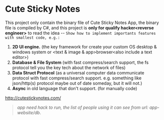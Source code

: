 # Cute Sticky Notes
This project only contain the binary file of Cute Sticky Notes App, the binary file is compiled by C#,  and this project is **only for qualify hacker&lt;reverse engineer>** to read the idea --
`Show how to implement importants features with smallest code, e.g.:`

1) **2D UI engine.** (the key framework for create your custom OS desktop & windows system or &lt;text & image & app>browser&lt;also include a text editor>)
2) **Database & File System** (with fast compress/search support, the fs protocol tell you the key tech about the network of files)  
3) **Data Struct Protocol** (as a universal computer data communicate protocol with fast compress/search support. e.g. something like json/http(s) protocol maybe out of date someday, but it will not.)
4) **Async** in old language that don't support. (for manually code)
  
http://cutestickynotes.com/

>*app need hack to run, the list of people using it can see from url: app-website/db*.
